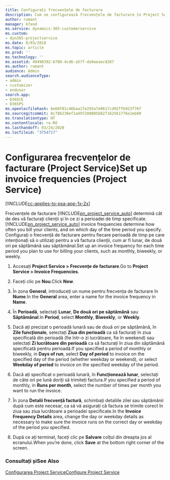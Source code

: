 ```yaml
---
title: Configurați frecvențele de facturare
description: Cum se configurează frecvențele de facturare în Project Service
author: rumant
manager: kfend
ms.service: dynamics-365-customerservice
ms.custom:
- dyn365-projectservice
ms.date: 8/03/2018
ms.topic: article
ms.prod: ''
ms.technology: ''
ms.assetid: 49498392-6780-4cd6-a57f-da9aeaecd287
ms.author: rumant
audience: Admin
search.audienceType:
- admin
- customizer
- enduser
search.app:
- D365CE
- D365PS
ms.openlocfilehash: be60f81c46baa1fe293a7e0617cd92ffb923f76f
ms.sourcegitcommit: 8c786230ef2a497280885b827162561776e2eb00
ms.translationtype: HT
ms.contentlocale: ro-RO
ms.lasthandoff: 03/24/2020
ms.locfileid: "3754717"
---
```

# <a name="set-up-invoice-frequencies-project-service"></a><span data-ttu-id="f67cb-103">Configurarea frecvențelor de facturare (Project Service)</span><span class="sxs-lookup"><span data-stu-id="f67cb-103">Set up invoice frequencies (Project Service)</span></span>

[!INCLUDE[cc-applies-to-psa-app-1x-2x](../includes/cc-applies-to-psa-app-1x-2x.md)]

<span data-ttu-id="f67cb-104">Frecvențele de facturare [!INCLUDE[pn_project_service_auto](../includes/pn-project-service-auto.md)] determină cât de des vă facturați clienții și în ce zi a perioadei de timp specificate.</span><span class="sxs-lookup"><span data-stu-id="f67cb-104">[!INCLUDE[pn_project_service_auto](../includes/pn-project-service-auto.md)] invoice frequencies determine how often you bill your clients, and on which day of the time period you specify.</span></span> <span data-ttu-id="f67cb-105">Configurați o frecvență de facturare pentru fiecare perioadă de timp pe care intenționați să o utilizați pentru a vă factura clienții, cum ar fi lunar, de două ori pe săptămână sau săptămânal.</span><span class="sxs-lookup"><span data-stu-id="f67cb-105">Set up an invoice frequency for each time period you plan to use for billing your clients, such as monthly, biweekly, or weekly.</span></span>  
  
1.  <span data-ttu-id="f67cb-106">Accesați **Project Service > Frecvențe de facturare**.</span><span class="sxs-lookup"><span data-stu-id="f67cb-106">Go to **Project Service > Invoice Frequencies**.</span></span>  
  
2.  <span data-ttu-id="f67cb-107">Faceți clic pe **Nou**.</span><span class="sxs-lookup"><span data-stu-id="f67cb-107">Click **New**.</span></span>  
  
3.  <span data-ttu-id="f67cb-108">În zona **General**, introduceți un nume pentru frecvența de facturare în **Nume**.</span><span class="sxs-lookup"><span data-stu-id="f67cb-108">In the **General** area, enter a name for the invoice frequency in **Name**.</span></span>  
  
4.  <span data-ttu-id="f67cb-109">În **Perioadă**, selectați **Lunar**, **De două ori pe săptămână** sau **Săptămânal**.</span><span class="sxs-lookup"><span data-stu-id="f67cb-109">In **Period**, select **Monthly**, **Biweekly**, or **Weekly**.</span></span>  
  
5.  <span data-ttu-id="f67cb-110">Dacă ați precizat o perioadă lunară sau de două ori pe săptămână, în **Zile funcționale**, selectați **Ziua din perioadă** ca să facturați în ziua specificată din perioadă (fie într-o zi lucrătoare, fie în weekend) sau selectați **Zi lucrătoare din perioadă** ca să facturați în ziua din săptămână specificată pentru perioadă.</span><span class="sxs-lookup"><span data-stu-id="f67cb-110">If you specified a period of monthly or biweekly, in **Days of run**, select **Day of period** to invoice on the specified day of the period (whether weekday or weekend), or select **Weekday of period** to invoice on the specified weekday of the period.</span></span>  
  
6.  <span data-ttu-id="f67cb-111">Dacă ați specificat o perioadă lunară, în **Funcționează lunar**, selectați de câte ori pe lună doriți să trimiteți factura.</span><span class="sxs-lookup"><span data-stu-id="f67cb-111">If you specified a period of monthly, in **Runs per month**, select the number of times per month you want to run the invoice.</span></span>  
  
7.  <span data-ttu-id="f67cb-112">În zona **Detalii frecvență factură**, schimbați detaliile zilei sau săptămânii după cum este necesar, ca să vă asigurați că factura se trimite corect în ziua sau ziua lucrătoare a perioadei specificate.</span><span class="sxs-lookup"><span data-stu-id="f67cb-112">In the **Invoice Frequency Details** area, change the day or weekday details as necessary to make sure the invoice runs on the correct day or weekday of the period you specified.</span></span>  
  
8.  <span data-ttu-id="f67cb-113">După ce ați terminat, faceți clic pe **Salvare** colțul din dreapta jos al ecranului.</span><span class="sxs-lookup"><span data-stu-id="f67cb-113">When you’re done, click **Save** at the bottom right corner of the screen.</span></span>  
  
### <a name="see-also"></a><span data-ttu-id="f67cb-114">Consultați și</span><span class="sxs-lookup"><span data-stu-id="f67cb-114">See Also</span></span>  
 [<span data-ttu-id="f67cb-115">Configurarea Project Service</span><span class="sxs-lookup"><span data-stu-id="f67cb-115">Configure Project Service</span></span>](../project-service/configure.md)
